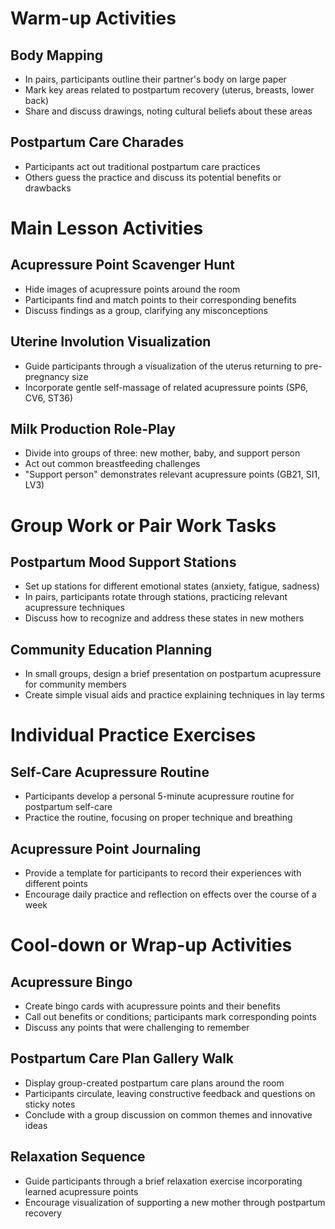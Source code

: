 # Warm-up Activities

## Body Mapping
- In pairs, participants outline their partner's body on large paper
- Mark key areas related to postpartum recovery (uterus, breasts, lower back)
- Share and discuss drawings, noting cultural beliefs about these areas

## Postpartum Care Charades
- Participants act out traditional postpartum care practices
- Others guess the practice and discuss its potential benefits or drawbacks

# Main Lesson Activities

## Acupressure Point Scavenger Hunt
- Hide images of acupressure points around the room
- Participants find and match points to their corresponding benefits
- Discuss findings as a group, clarifying any misconceptions

## Uterine Involution Visualization
- Guide participants through a visualization of the uterus returning to pre-pregnancy size
- Incorporate gentle self-massage of related acupressure points (SP6, CV6, ST36)

## Milk Production Role-Play
- Divide into groups of three: new mother, baby, and support person
- Act out common breastfeeding challenges
- "Support person" demonstrates relevant acupressure points (GB21, SI1, LV3)

# Group Work or Pair Work Tasks

## Postpartum Mood Support Stations
- Set up stations for different emotional states (anxiety, fatigue, sadness)
- In pairs, participants rotate through stations, practicing relevant acupressure techniques
- Discuss how to recognize and address these states in new mothers

## Community Education Planning
- In small groups, design a brief presentation on postpartum acupressure for community members
- Create simple visual aids and practice explaining techniques in lay terms

# Individual Practice Exercises

## Self-Care Acupressure Routine
- Participants develop a personal 5-minute acupressure routine for postpartum self-care
- Practice the routine, focusing on proper technique and breathing

## Acupressure Point Journaling
- Provide a template for participants to record their experiences with different points
- Encourage daily practice and reflection on effects over the course of a week

# Cool-down or Wrap-up Activities

## Acupressure Bingo
- Create bingo cards with acupressure points and their benefits
- Call out benefits or conditions; participants mark corresponding points
- Discuss any points that were challenging to remember

## Postpartum Care Plan Gallery Walk
- Display group-created postpartum care plans around the room
- Participants circulate, leaving constructive feedback and questions on sticky notes
- Conclude with a group discussion on common themes and innovative ideas

## Relaxation Sequence
- Guide participants through a brief relaxation exercise incorporating learned acupressure points
- Encourage visualization of supporting a new mother through postpartum recovery